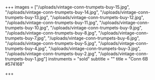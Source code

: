 +++
images = ["/uploads/vintage-conn-trumpets-buy-15.jpg", "/uploads/vintage-conn-trumpets-buy-14.jpg", "/uploads/vintage-conn-trumpets-buy-13.jpg", "/uploads/vintage-conn-trumpets-buy-12.jpg", "/uploads/vintage-conn-trumpets-buy-11.jpg", "/uploads/vintage-conn-trumpets-buy-10.jpg", "/uploads/vintage-conn-trumpets-buy-9.jpg", "/uploads/vintage-conn-trumpets-buy-8.jpg", "/uploads/vintage-conn-trumpets-buy-7.jpg", "/uploads/vintage-conn-trumpets-buy-6.jpg", "/uploads/vintage-conn-trumpets-buy-5.jpg", "/uploads/vintage-conn-trumpets-buy-4.jpg", "/uploads/vintage-conn-trumpets-buy-3.jpg", "/uploads/vintage-conn-trumpets-buy-2.jpg", "/uploads/vintage-conn-trumpets-buy-1.jpg"]
instruments = "sold"
subtitle = ""
title = "Conn 6B #574168"

+++
